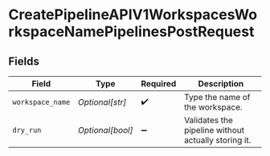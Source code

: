 # CreatePipelineAPIV1WorkspacesWorkspaceNamePipelinesPostRequest


## Fields

| Field                                               | Type                                                | Required                                            | Description                                         |
| --------------------------------------------------- | --------------------------------------------------- | --------------------------------------------------- | --------------------------------------------------- |
| `workspace_name`                                    | *Optional[str]*                                     | :heavy_check_mark:                                  | Type the name of the workspace.                     |
| `dry_run`                                           | *Optional[bool]*                                    | :heavy_minus_sign:                                  | Validates the pipeline without actually storing it. |